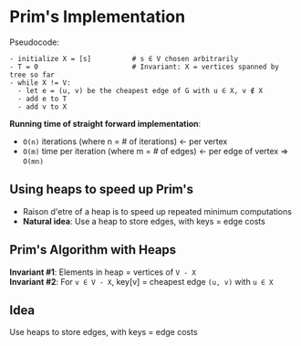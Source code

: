 # Prim's Implementation

Pseudocode:
```
- initialize X = [s]          # s ∈ V chosen arbitrarily
- T = 0                       # Invariant: X = vertices spanned by tree so far
- while X != V:
  - let e = (u, v) be the cheapest edge of G with u ∈ X, v ∉ X
  - add e to T
  - add v to X
```

**Running time of straight forward implementation**:
- `O(n)` iterations (where n = # of iterations) ← per vertex
- `O(m)` time per iteration (where m = # of edges) ← per edge of vertex
⇒ `O(mn)`

## Using heaps to speed up Prim's
- Raison d'etre of a heap is to speed up repeated minimum computations
- **Natural idea**: Use a heap to store edges, with keys = edge costs

## Prim's Algorithm with Heaps
**Invariant #1**: Elements in heap = vertices of `V - X`  
**Invariant #2**: For `v ∈ V - X`, key[v] = cheapest edge `(u, v)` with `u ∈ X`

## Idea
Use heaps to store edges, with keys = edge costs
